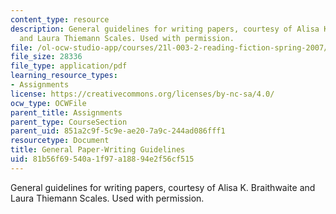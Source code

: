```yaml
---
content_type: resource
description: General guidelines for writing papers, courtesy of Alisa K. Braithwaite
  and Laura Thiemann Scales. Used with permission.
file: /ol-ocw-studio-app/courses/21l-003-2-reading-fiction-spring-2007/81b56f69540a1f97a18894e2f56cf515_paper_writing.pdf
file_size: 28336
file_type: application/pdf
learning_resource_types:
- Assignments
license: https://creativecommons.org/licenses/by-nc-sa/4.0/
ocw_type: OCWFile
parent_title: Assignments
parent_type: CourseSection
parent_uid: 851a2c9f-5c9e-ae20-7a9c-244ad086fff1
resourcetype: Document
title: General Paper-Writing Guidelines
uid: 81b56f69-540a-1f97-a188-94e2f56cf515
---
```

General guidelines for writing papers, courtesy of Alisa K. Braithwaite and Laura Thiemann Scales. Used with permission.